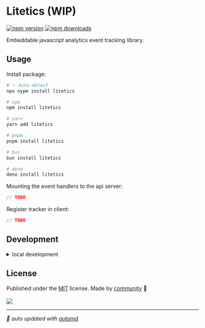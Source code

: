 # Litetics (WIP)

<!-- automd:badges color=yellow -->

[![npm version](https://img.shields.io/npm/v/litetics?color=yellow)](https://npmjs.com/package/litetics)
[![npm downloads](https://img.shields.io/npm/dm/litetics?color=yellow)](https://npm.chart.dev/litetics)

<!-- /automd -->

Embeddable javascript analytics event tracking library.

## Usage

Install package:

<!-- automd:pm-install -->

```sh
# ✨ Auto-detect
npx nypm install litetics

# npm
npm install litetics

# yarn
yarn add litetics

# pnpm
pnpm install litetics

# bun
bun install litetics

# deno
deno install litetics
```

<!-- /automd -->

Mounting the event handlers to the api server:

```ts
// TODO
```

Register tracker in client:

```js
// TODO
```

## Development

<details>

<summary>local development</summary>

- Clone this repository
- Install latest LTS version of [Node.js](https://nodejs.org/en/)
- Enable [Corepack](https://github.com/nodejs/corepack) using `corepack enable`
- Install dependencies using `pnpm install`
- Run interactive tests using `pnpm dev`

</details>

## License

<!-- automd:contributors license=MIT -->

Published under the [MIT](https://github.com/Hrdtr/litetics/blob/main/LICENSE) license.
Made by [community](https://github.com/Hrdtr/litetics/graphs/contributors) 💛
<br><br>
<a href="https://github.com/Hrdtr/litetics/graphs/contributors">
<img src="https://contrib.rocks/image?repo=Hrdtr/litetics" />
</a>

<!-- /automd -->

<!-- automd:with-automd -->

---

_🤖 auto updated with [automd](https://automd.unjs.io)_

<!-- /automd -->
